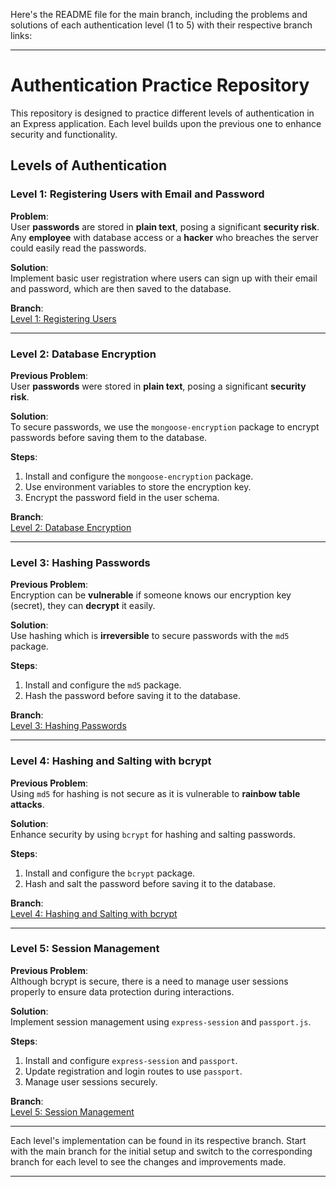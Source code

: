Here's the README file for the main branch, including the problems and solutions of each authentication level (1 to 5) with their respective branch links:

---

# Authentication Practice Repository

This repository is designed to practice different levels of authentication in an Express application. Each level builds upon the previous one to enhance security and functionality.

## Levels of Authentication

### Level 1: Registering Users with Email and Password

**Problem**:  
User **passwords** are stored in **plain text**, posing a significant **security risk**. Any **employee** with database access or a **hacker** who breaches the server could easily read the passwords.

**Solution**:  
Implement basic user registration where users can sign up with their email and password, which are then saved to the database.

**Branch**:  
[Level 1: Registering Users](https://github.com/ahmadfaraz2/express-authentication/tree/auth-level-1)

---

### Level 2: Database Encryption

**Previous Problem**:  
User **passwords** were stored in **plain text**, posing a significant **security risk**.

**Solution**:  
To secure passwords, we use the `mongoose-encryption` package to encrypt passwords before saving them to the database.

**Steps**:
1. Install and configure the `mongoose-encryption` package.
2. Use environment variables to store the encryption key.
3. Encrypt the password field in the user schema.

**Branch**:  
[Level 2: Database Encryption](https://github.com/ahmadfaraz2/express-authentication/tree/auth-level-2)

---

### Level 3: Hashing Passwords

**Previous Problem**:  
Encryption can be **vulnerable** if someone knows our encryption key (secret), they can **decrypt** it easily.

**Solution**:  
Use hashing which is **irreversible** to secure passwords with the `md5` package.

**Steps**:
1. Install and configure the `md5` package.
2. Hash the password before saving it to the database.

**Branch**:  
[Level 3: Hashing Passwords](https://github.com/ahmadfaraz2/express-authentication/tree/auth-level-3)

---

### Level 4: Hashing and Salting with bcrypt

**Previous Problem**:  
Using `md5` for hashing is not secure as it is vulnerable to **rainbow table attacks**.

**Solution**:  
Enhance security by using `bcrypt` for hashing and salting passwords.

**Steps**:
1. Install and configure the `bcrypt` package.
2. Hash and salt the password before saving it to the database.

**Branch**:  
[Level 4: Hashing and Salting with bcrypt](https://github.com/ahmadfaraz2/express-authentication/tree/auth-level-4)

---

### Level 5: Session Management

**Previous Problem**:  
Although bcrypt is secure, there is a need to manage user sessions properly to ensure data protection during interactions.

**Solution**:  
Implement session management using `express-session` and `passport.js`.

**Steps**:
1. Install and configure `express-session` and `passport`.
2. Update registration and login routes to use `passport`.
3. Manage user sessions securely.

**Branch**:  
[Level 5: Session Management](https://github.com/ahmadfaraz2/express-authentication/tree/auth-level-5)

---

Each level's implementation can be found in its respective branch. Start with the main branch for the initial setup and switch to the corresponding branch for each level to see the changes and improvements made.

---